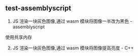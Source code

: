 ## test-assemblyscript

1. JS 渲染一块灰色图像,通过 wasm 模块将图像一半改为黑色 - assemblyscript

使用共享内存

2. JS 渲染一块灰色图像,通过 wasm 模块将图像提高亮度 - C++